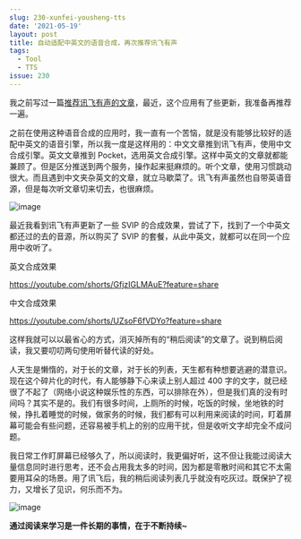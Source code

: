 ```yaml
---
slug: 230-xunfei-yousheng-tts
date: '2021-05-19'
layout: post
title: 自动适配中英文的语音合成，再次推荐讯飞有声
tags:
  - Tool
  - TTS
issue: 230
---
```



我之前写过一篇[推荐讯飞有声的文章](https://mp.weixin.qq.com/s/blqNOhgQu3IZFCN3iz0gAw)，最近，这个应用有了些更新，我准备再推荐一遍。

之前在使用这种语音合成的应用时，我一直有一个苦恼，就是没有能够比较好的适配中英文的语音引擎，所以我一度是这样用的：中文文章推到讯飞有声，使用中文合成引擎。英文文章推到 Pocket，选用英文合成引擎。这样中英文的文章就都能兼顾了。但是区分推送到两个服务，操作起来挺麻烦的。听个文章，使用习惯跳动很大。而且遇到中文夹杂英文的文章，就立马歇菜了。讯飞有声虽然也自带英语音源，但是每次听文章切来切去，也很麻烦。

![image](https://github.com/greatghoul/greatghoul.github.io/assets/208966/a961ffd6-db7b-40a8-9510-8f1d3a3f756e)

最近我看到讯飞有声更新了一些 SVIP 的合成效果，尝试了下，找到了一个中英文都还过的去的音源，所以购买了 SVIP 的套餐，从此中英文，就都可以在同一个应用中收听了。

英文合成效果

https://youtube.com/shorts/GfjzIGLMAuE?feature=share

中文合成效果

https://youtube.com/shorts/UZsoF6fVDYo?feature=share

这样我就可以以最省心的方式，消灭掉所有的“稍后阅读”的文章了。说到稍后阅读，我又要叨叨两句使用听替代读的好处。

人天生是懒惰的，对于长的文章，对于长的列表，天生都有种想要逃避的潜意识。现在这个碎片化的时代，有人能够静下心来读上别人超过 400 字的文字，就已经很了不起了（网络小说这种娱乐性的东西，可以排除在外），但是我们真的没有时间吗？其实不是的。我们有很多时间，上厕所的时候，吃饭的时候，坐地铁的时候，挣扎着睡觉的时候，做家务的时候，我们都有可以利用来阅读的时间，盯着屏幕可能会有些问题，还容易被手机上的别的应用干扰，但是收听文字却完全不成问题。

我日常工作盯屏幕已经够久了，所以阅读时，我更偏好听，这不但让我能过阅读大量信息同时进行思考，还不会占用我太多的时间，因为都是零散时间和其它不太需要用耳朵的场景。用了讯飞后，我的稍后阅读列表几乎就没有吃灰过。既保护了视力，又增长了见识，何乐而不为。

![image](https://github.com/greatghoul/greatghoul.github.io/assets/208966/42b08149-92c1-4957-890e-189406467a7d)

**通过阅读来学习是一件长期的事情，在于不断持续~**
